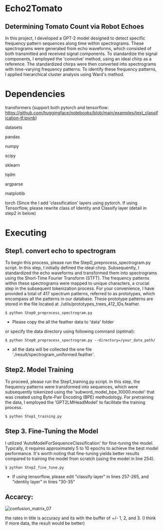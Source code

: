 # Echo2Tomato
## Determining Tomato Count via Robot Echoes
In this project, I developed a GPT-2 model designed to detect specific frequency pattern sequences along time within spectrograms. These spectrograms were generated from echo waveforms, which consisted of both transmitted and received signal components. To standardize the signal components, I employed the 'convolve' method, using an ideal chirp as a reference. The standardized chirps were then converted into spectrograms with time-varying frequency patterns. To identify these frequency patterns, I applied hierarchical cluster analysis using Ward's method.


# Dependencies
transformers (support both pytorch and tensorflow: https://github.com/huggingface/notebooks/blob/main/examples/text_classification-tf.ipynb)

datasets

pandas

numpy

scipy

sklearn

tqdm

argparse

matplotlib

torch (Since the I add 'classification' layers using pytorch. If using Tensorflow, please rewrite class of Identity and Classify layer (detail in step2 in below)


# Executing
## Step1. convert echo to spectrogram

To begin this process, please run the Step0_preprocess_spectrogram.py script. In this step, I initially defined the ideal chirp. Subsequently, I standardized the echo waveforms and transformed them into spectrograms using the Short-Time Fourier Transform (STFT). The frequency patterns within these spectrograms were mapped to unique characters, a crucial step in the subsequent tokenization process. For your convenience, I have provided a total of 417 spectrum patterns, referred to as prototypes, which encompass all the patterns in our database. These prototype patterns are stored in the file located at ./utils/prototypes_trees_412_IDs.feather.

    $ python Step0_preprocess_spectrogram.py 

* Please copy the all the feather data to 'data' folder

or specify the data directory using following command (optimal):

    $ python Step0_preprocess_spectrogram.py --directory=/your_data_path/

* all the data will be collected the one file './result/spectrogram_uniformed.feather'.

## Step2. Model Training
To proceed, please run the Step1_training.py script. In this step, the frequency patterns were transformed into sequences, which were subsequently tokenized using the 'subword_model_bpe_10000.model' that was created using Byte-Pair Encoding (BPE) methodology. For pretraining the data, I employed the 'GPT2LMHeadModel' to facilitate the training process.

    $ python Step1_training.py


## Step 3. Fine-Tuning the Model
I utilized 'AutoModelForSequenceClassification' for fine-tuning the model. Typically, it requires approximately 5 to 10 epochs to achieve the best model performance. It's worth noting that fine-tuning yields  better results compared to training the model from scratch (using the model in line 254).

    $ python Step2_fine_tune.py

* If using tensorflow, please edit "classify layer" in lines 257-265, and "identity layer" in lines "30-35"


## Accarcy:
![confusion_matrix_07](https://github.com/chenxing3/Echo2Tomato/assets/20653768/8859e509-03f6-4f02-aa6d-231a330c84ac)

the rates in title is accuracy and its with the buffer of +/- 1, 2, and 3. 
(I think if more data, the result would be better)
